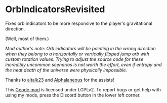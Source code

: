 # OrbIndicatorsRevisited
Fixes orb indicators to be more responsive to the player's gravitational direction.

(Well, most of them.)

*Mod author's note: Orb indicators will be pointing in the wrong direction when they belong to a horizontally or vertically flipped jump orb with custom rotation values. Trying to adjust the source code for these incredibly uncommon scenarios is not worth the effort, even if entropy and the heat death of the universe were physically impossible.*

Thanks to [altalk23](https://github.com/altalk23) and [Alphalaneous](https://github.com/Alphalaneous) for the assists!

This [Geode mod](https://geode-sdk.org) is licensed under LGPLv2. To report bugs or get help with using my mods, press the Discord button in the lower left corner.